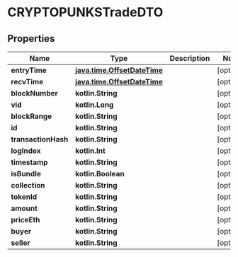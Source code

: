 
# CRYPTOPUNKSTradeDTO

## Properties
Name | Type | Description | Notes
------------ | ------------- | ------------- | -------------
**entryTime** | [**java.time.OffsetDateTime**](java.time.OffsetDateTime.md) |  |  [optional]
**recvTime** | [**java.time.OffsetDateTime**](java.time.OffsetDateTime.md) |  |  [optional]
**blockNumber** | **kotlin.String** |  |  [optional]
**vid** | **kotlin.Long** |  |  [optional]
**blockRange** | **kotlin.String** |  |  [optional]
**id** | **kotlin.String** |  |  [optional]
**transactionHash** | **kotlin.String** |  |  [optional]
**logIndex** | **kotlin.Int** |  |  [optional]
**timestamp** | **kotlin.String** |  |  [optional]
**isBundle** | **kotlin.Boolean** |  |  [optional]
**collection** | **kotlin.String** |  |  [optional]
**tokenId** | **kotlin.String** |  |  [optional]
**amount** | **kotlin.String** |  |  [optional]
**priceEth** | **kotlin.String** |  |  [optional]
**buyer** | **kotlin.String** |  |  [optional]
**seller** | **kotlin.String** |  |  [optional]



